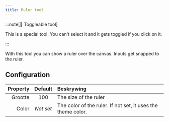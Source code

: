 ```yaml
---
title: Ruler tool
---
```


:::note[🔘 Toggleable tool]

This is a special tool.
You can't select it and it gets toggled if you click on it.

:::

With this tool you can show a ruler over the canvas.
Inputs get snapped to the ruler.

## Configuration

| Property |  Default  | Beskrywing                                                                                   |
| -------: | :-------: | :------------------------------------------------------------------------------------------- |
|  Grootte |    100    | The size of the ruler                                                                        |
|    Color | _Not set_ | The color of the ruler. If not set, it uses the theme color. |
